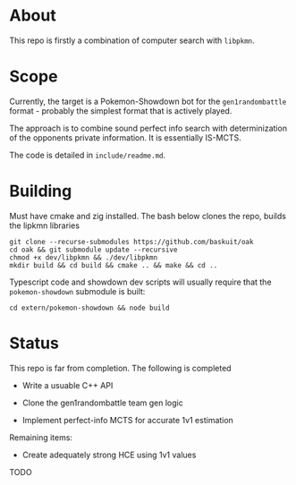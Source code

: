 # About

This repo is firstly a combination of computer search with `libpkmn`.

# Scope

Currently, the target is a Pokemon-Showdown bot for the `gen1randombattle` format - probably the simplest format that is actively played.

The approach is to combine sound perfect info search with determinization of the opponents private information. It is essentially IS-MCTS.

The code is detailed in `include/readme.md`.

# Building

Must have cmake and zig installed. The bash below clones the repo, builds the lipkmn libraries

```
git clone --recurse-submodules https://github.com/baskuit/oak
cd oak && git submodule update --recursive
chmod +x dev/libpkmn && ./dev/libpkmn
mkdir build && cd build && cmake .. && make && cd ..
```

Typescript code and showdown dev scripts will usually require that the `pokemon-showdown` submodule is built:

```
cd extern/pokemon-showdown && node build
```

# Status

This repo is far from completion. The following is completed

* Write a usuable C++ API

* Clone the gen1randombattle team gen logic

* Implement perfect-info MCTS for accurate 1v1 estimation

Remaining items:

* Create adequately strong HCE using 1v1 values

TODO
